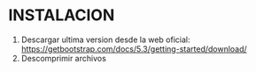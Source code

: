 # INSTALACION
1.  Descargar ultima version desde la web oficial: https://getbootstrap.com/docs/5.3/getting-started/download/
2.  Descomprimir archivos
